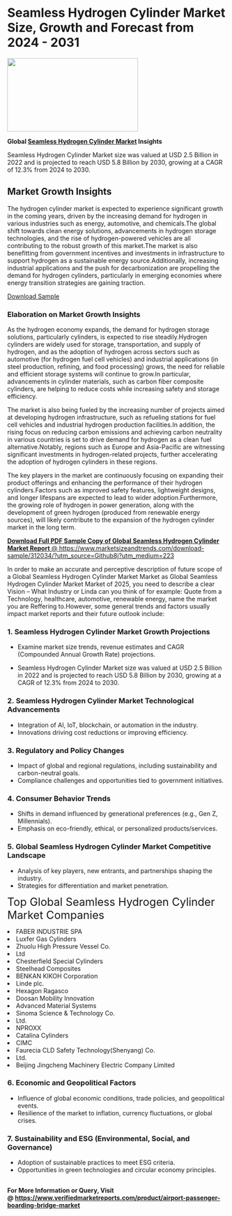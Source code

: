 <H1>Seamless Hydrogen Cylinder Market Size, Growth and Forecast from 2024 - 2031</H1><img class="aligncenter size-medium wp-image-584254" src="https://thirdeyenews.in/wp-content/uploads/2024/09/Global-Market-Research-300x168.jpeg" alt="" width="300" height="168" /><p><strong>Global&nbsp;<a href="https://www.marketsizeandtrends.com/download-sample/312034/?utm_source=Github8j?utm_medium=223">Seamless Hydrogen Cylinder Market</a> Insights</strong></p><p>Seamless Hydrogen Cylinder Market size was valued at USD 2.5 Billion in 2022 and is projected to reach USD 5.8 Billion by 2030, growing at a CAGR of 12.3% from 2024 to 2030.</p><p><h2>Market Growth Insights</h2> <p>The hydrogen cylinder market is expected to experience significant growth in the coming years, driven by the increasing demand for hydrogen in various industries such as energy, automotive, and chemicals.The global shift towards clean energy solutions, advancements in hydrogen storage technologies, and the rise of hydrogen-powered vehicles are all contributing to the robust growth of this market.The market is also benefitting from government incentives and investments in infrastructure to support hydrogen as a sustainable energy source.Additionally, increasing industrial applications and the push for decarbonization are propelling the demand for hydrogen cylinders, particularly in emerging economies where energy transition strategies are gaining traction.</p> <p><a href="#">Download Sample</a></p> <h3>Elaboration on Market Growth Insights</h3> <p>As the hydrogen economy expands, the demand for hydrogen storage solutions, particularly cylinders, is expected to rise steadily.Hydrogen cylinders are widely used for storage, transportation, and supply of hydrogen, and as the adoption of hydrogen across sectors such as automotive (for hydrogen fuel cell vehicles) and industrial applications (in steel production, refining, and food processing) grows, the need for reliable and efficient storage systems will continue to grow.In particular, advancements in cylinder materials, such as carbon fiber composite cylinders, are helping to reduce costs while increasing safety and storage efficiency.</p> <p>The market is also being fueled by the increasing number of projects aimed at developing hydrogen infrastructure, such as refueling stations for fuel cell vehicles and industrial hydrogen production facilities.In addition, the rising focus on reducing carbon emissions and achieving carbon neutrality in various countries is set to drive demand for hydrogen as a clean fuel alternative.Notably, regions such as Europe and Asia-Pacific are witnessing significant investments in hydrogen-related projects, further accelerating the adoption of hydrogen cylinders in these regions.</p> <p>The key players in the market are continuously focusing on expanding their product offerings and enhancing the performance of their hydrogen cylinders.Factors such as improved safety features, lightweight designs, and longer lifespans are expected to lead to wider adoption.Furthermore, the growing role of hydrogen in power generation, along with the development of green hydrogen (produced from renewable energy sources), will likely contribute to the expansion of the hydrogen cylinder market in the long term.</p> <p><a href="#"></p><p><span class=""><strong>Download Full PDF Sample Copy of Global Seamless Hydrogen Cylinder Market Report</strong> @ <a href="https://www.marketsizeandtrends.com/download-sample/312034/?utm_source=Github8j?utm_medium=223" target="_blank">https://www.marketsizeandtrends.com/download-sample/312034/?utm_source=Github8j?utm_medium=223</a></span></p><p>In order to make an accurate and perceptive description of future scope of a Global&nbsp;Seamless Hydrogen Cylinder Market Market as Global&nbsp;Seamless Hydrogen Cylinder Market Market of 2025, you need to describe a clear Vision &ndash; What Industry or Linda can you think of for example: Quote from a Technology, healthcare, automotive, renewable energy, name the market you are Reffering to.However, some general trends and factors usually impact market reports and their future outlook include:</p><h3>1.&nbsp;<strong>Seamless Hydrogen Cylinder Market Growth Projections</strong></h3><ul><li>Examine market size trends, revenue estimates and CAGR (Compounded Annual Growth Rate) projections.</li><li><p>Seamless Hydrogen Cylinder Market size was valued at USD 2.5 Billion in 2022 and is projected to reach USD 5.8 Billion by 2030, growing at a CAGR of 12.3% from 2024 to 2030.</p></li></ul><h3>2.&nbsp;<strong>Seamless Hydrogen Cylinder Market Technological Advancements</strong></h3><ul><li>Integration of AI, IoT, blockchain, or automation in the industry.</li><li>Innovations driving cost reductions or improving efficiency.</li></ul><h3>3.&nbsp;<strong>Regulatory and Policy Changes</strong></h3><ul><li>Impact of global and regional regulations, including sustainability and carbon-neutral goals.</li><li>Compliance challenges and opportunities tied to government initiatives.</li></ul><h3>4.&nbsp;<strong>Consumer Behavior Trends</strong></h3><ul><li>Shifts in demand influenced by generational preferences (e.g., Gen Z, Millennials).</li><li>Emphasis on eco-friendly, ethical, or personalized products/services.</li></ul><h3>5.&nbsp;<strong>Global Seamless Hydrogen Cylinder Market Competitive Landscape</strong></h3><ul><li>Analysis of key players, new entrants, and partnerships shaping the industry.</li><li>Strategies for differentiation and market penetration.</li></ul><p data-pm-slice="1 1 []"><span style="color: inherit; font-family: inherit; font-size: 25px;">Top Global Seamless Hydrogen Cylinder Market Companies</span></p><div class="" data-test-id=""><p><li>FABER INDUSTRIE SPA</li><li> Luxfer Gas Cylinders</li><li> Zhuolu High Pressure Vessel Co.</li><li> Ltd</li><li> Chesterfield Special Cylinders</li><li> Steelhead Composites</li><li> BENKAN KIKOH Corporation</li><li> Linde plc.</li><li> Hexagon Ragasco</li><li> Doosan Mobility Innovation</li><li> Advanced Material Systems</li><li> Sinoma Science & Technology Co.</li><li>Ltd.</li><li> NPROXX</li><li> Catalina Cylinders</li><li> CIMC</li><li> Faurecia CLD Safety Technology(Shenyang) Co.</li><li>Ltd.</li><li> Beijing Jingcheng Machinery Electric Company Limited</li></p></div><h3>6.&nbsp;<strong>Economic and Geopolitical Factors</strong></h3><ul><li>Influence of global economic conditions, trade policies, and geopolitical events.</li><li>Resilience of the market to inflation, currency fluctuations, or global crises.</li></ul><h3>7.&nbsp;<strong>Sustainability and ESG (Environmental, Social, and Governance)</strong></h3><ul><li>Adoption of sustainable practices to meet ESG criteria.</li><li>Opportunities in green technologies and circular economy principles.</li></ul><h2><strong style="font-size: 14px;">For More Information or Query, Visit @&nbsp;</strong><a style="background-color: #ffffff; font-size: 14px;" href="https://www.marketsizeandtrends.com/report/seamless-hydrogen-cylinder-market/" target="_blank">https://www.verifiedmarketreports.com/product/airport-passenger-boarding-bridge-market</a></h2>